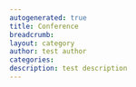 ```yaml
---
autogenerated: true
title: Conference
breadcrumb: 
layout: category
author: test author
categories: 
description: test description
---
```


